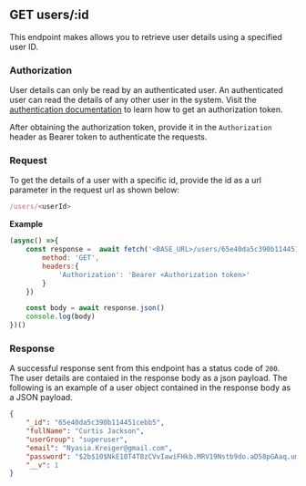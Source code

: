 ## GET users/:id

This endpoint makes allows you to retrieve user details using a specified user ID.

### Authorization
User details can only be read by an authenticated user. An authenticated user can read the details of any other user in the system. Visit the [authentication documentation](../../authentication/authentication.md) to learn how to get an authorization token.

After obtaining the authorization token, provide it in the `Authorization` header as Bearer token to authenticate the requests.

### Request
To get the details of a user with a specific id, provide the id as a url parameter in the request url as shown below:
```javascript
/users/<userId>
```

**Example**
```javascript
(async() =>{
    const response =  await fetch('<BASE_URL>/users/65e40da5c390b114451cebb5',{
        method: 'GET',
        headers:{
            'Authorization': 'Bearer <Authorization token>'
        }
    })

    const body = await response.json()
    console.log(body)
})()
```

### Response
A successful response sent from this endpoint has a status code of `200`. The user details are contaied in the response body as a json payload. The following is an example of a user object contained in the response body as a JSON payload.

```json
{
    "_id": "65e40da5c390b114451cebb5",
    "fullName": "Curtis Jackson",
    "userGroup": "superuser",
    "email": "Nyasia.Kreiger@gmail.com",
    "password": "$2b$10$NkE10T4T8zCVvIawiFHkb.MRV19Nstb9do.aD58pGAaq.um1aPa4i",
    "__v": 1
}
```
